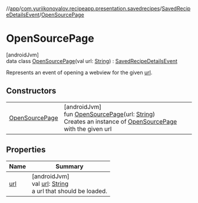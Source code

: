 //[app](../../../../index.md)/[com.yuriikonovalov.recipeapp.presentation.savedrecipes](../../index.md)/[SavedRecipeDetailsEvent](../index.md)/[OpenSourcePage](index.md)

# OpenSourcePage

[androidJvm]\
data class [OpenSourcePage](index.md)(val url: [String](https://kotlinlang.org/api/latest/jvm/stdlib/kotlin/-string/index.html)) : [SavedRecipeDetailsEvent](../index.md)

Represents an event of opening a webview for the given [url](url.md).

## Constructors

| | |
|---|---|
| [OpenSourcePage](-open-source-page.md) | [androidJvm]<br>fun [OpenSourcePage](-open-source-page.md)(url: [String](https://kotlinlang.org/api/latest/jvm/stdlib/kotlin/-string/index.html))<br>Creates an instance of [OpenSourcePage](index.md) with the given url |

## Properties

| Name | Summary |
|---|---|
| [url](url.md) | [androidJvm]<br>val [url](url.md): [String](https://kotlinlang.org/api/latest/jvm/stdlib/kotlin/-string/index.html)<br>a url that should be loaded. |
